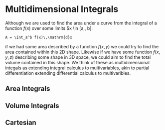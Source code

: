 # Multidimensional Integrals

Although we are used to find the area under a curve from the integral of a function $f(x)$ over some limits $x \in [a,\, b]:

```{math}
A = \int_a^b f(x)\,\mathrm{d}x
```

if we had some area described by a function $f(x,\,y)$ we could try to find the area contained within this 2D shape.  Likewise if we have some 
function $f(x,\,y,\,z)$ describing some shape in 3D space, we could aim to find the total volume contained in this shape.  We think of these 
as multidimensional integals as extending integral calculus to multivariables, akin to partial differentiation extending differential calculus 
to multivaribles.

## Area Integrals



## Volume Integrals

## Cartesian